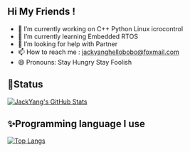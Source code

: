 ## Hi My Friends !
- 🔭 I’m currently working on C++ Python Linux icrocontrol
- 🌱 I’m currently learning Embedded RTOS
- 🤔 I’m looking for help with Partner
- 📫 How to reach me : jackyanghellobobo@foxmail.com
- 😄 Pronouns: Stay Hungry Stay Foolish

## 🤔Status
[![JackYang's GitHub Stats](https://github-readme-stats.vercel.app/api?username=JackYang-hellobobo&show_icons=true&hide=contribs,prs&count_private=true&bg_color=30,77FFD2,6297DB,1EECFF&title_color=fff&text_color=fff&icon_color=fff)](https://github.com/dyedd)
## ✨Programming language I use
[![Top Langs](https://github-readme-stats.vercel.app/api/top-langs/?username=JackYang-hellobobo&layout=compact)](https://github.com/JackYang-hellobobo/)
<!--
**JackYang-hellobobo/JackYang-hellobobo** is a ✨ _special_ ✨ repository because its `README.md` (this file) appears on your GitHub profile.
Here are some ideas to get you started:
- 🔭 I’m currently working on ...
- 🌱 I’m currently learning ...
- 👯 I’m looking to collaborate on ...
- 🤔 I’m looking for help with ...
- 💬 Ask me about ...
- 📫 How to reach me: ...
- 😄 Pronouns: ...
- ⚡ Fun fact: ...
-->
